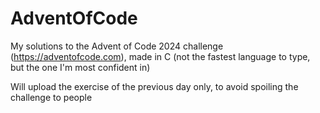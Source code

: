 # AdventOfCode
My solutions to the Advent of Code 2024 challenge (https://adventofcode.com), made in C (not the fastest language to type, but the one I'm most confident in)

Will upload the exercise of the previous day only, to avoid spoiling the challenge to people